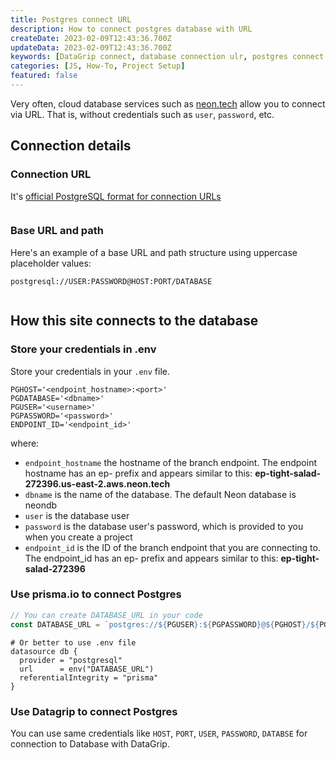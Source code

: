 ```yaml
---
title: Postgres connect URL
description: How to connect postgres database with URL
createDate: 2023-02-09T12:43:36.700Z
updateData: 2023-02-09T12:43:36.700Z
keywords: [DataGrip connect, database connection ulr, postgres connect url, how to connect to database]
categories: [JS, How-To, Project Setup]
featured: false
---
```


Very often, cloud database services such as [neon.tech](https://neon.tech/) allow you to connect via URL.
That is, without credentials such as `user`, `password`, etc.

## Connection details

### Connection URL

It's [official PostgreSQL format for connection URLs](https://www.postgresql.org/docs/current/libpq-connect.html#LIBPQ-CONNSTRING)

<Image alt src="postgresql-connection-string.png" priority={true} alt="S.Shramko personal site screenshot"/>

### Base URL and path

Here's an example of a base URL and path structure using uppercase placeholder values:

```text
postgresql://USER:PASSWORD@HOST:PORT/DATABASE
```

<Image alt src="db-table.png" priority={true} alt="S.Shramko personal site screenshot"/>

## How this site connects to the database

### Store your credentials in .env

Store your credentials in your `.env` file.

```shell
PGHOST='<endpoint_hostname>:<port>'
PGDATABASE='<dbname>'
PGUSER='<username>'
PGPASSWORD='<password>'
ENDPOINT_ID='<endpoint_id>'
```

where:

- `endpoint_hostname` the hostname of the branch endpoint. The endpoint hostname has an ep- prefix and appears similar
  to
  this: **ep-tight-salad-272396.us-east-2.aws.neon.tech**
- `dbname` is the name of the database. The default Neon database is neondb
- `user` is the database user
- `password` is the database user's password, which is provided to you when you create a project
- `endpoint_id` is the ID of the branch endpoint that you are connecting to. The endpoint_id has an ep- prefix and
  appears
  similar to this: **ep-tight-salad-272396**

### Use prisma.io to connect Postgres

```js
// You can create DATABASE_URL in your code
const DATABASE_URL = `postgres://${PGUSER}:${PGPASSWORD}@${PGHOST}/${PGDATABASE}`;
```

```shell
# Or better to use .env file
datasource db {
  provider = "postgresql"
  url      = env("DATABASE_URL")
  referentialIntegrity = "prisma"
}
```

### Use Datagrip to connect Postgres

You can use same credentials like `HOST`, `PORT`, `USER`, `PASSWORD`, `DATABSE` for connection to Database with
DataGrip.

<Image alt src="db-datagrip.png" priority={true} alt="S.Shramko personal site screenshot"/>



